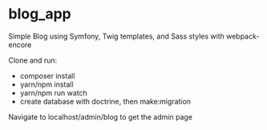 # blog_app
Simple Blog using Symfony, Twig templates, and Sass styles with webpack-encore

Clone and run:
- composer install
- yarn/npm install
- yarn/npm run watch
- create database with doctrine, then make:migration

Navigate to localhost/admin/blog to get the admin page
